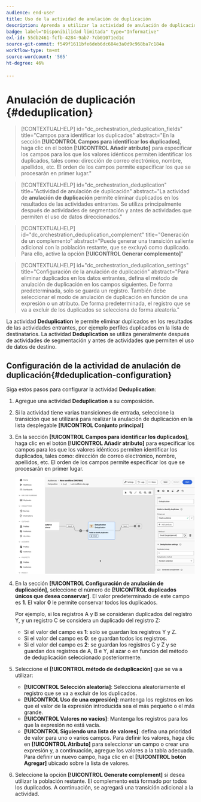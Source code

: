 ```yaml
---
audience: end-user
title: Uso de la actividad de anulación de duplicación
description: Aprenda a utilizar la actividad de anulación de duplicación
badge: label="Disponibilidad limitada" type="Informative"
exl-id: 55db2461-fcfb-4284-9ab7-7cb01071ed1c
source-git-commit: f549f1611bfe6deb6dc684e3a0d9c968ba7c184a
workflow-type: tm+mt
source-wordcount: '565'
ht-degree: 46%

---
```


# Anulación de duplicación {#deduplication}

>[!CONTEXTUALHELP]
>id="dc_orchestration_deduplication_fields"
>title="Campos para identificar los duplicados"
>abstract="En la sección **[!UICONTROL Campos para identificar los duplicados]**, haga clic en el botón **[!UICONTROL Añadir atributo]** para especificar los campos para los que los valores idénticos permiten identificar los duplicados, tales como: dirección de correo electrónico, nombre, apellidos, etc. El orden de los campos permite especificar los que se procesarán en primer lugar."

>[!CONTEXTUALHELP]
>id="dc_orchestration_deduplication"
>title="Actividad de anulación de duplicación"
>abstract="La actividad de **anulación de duplicación** permite eliminar duplicados en los resultados de las actividades entrantes. Se utiliza principalmente después de actividades de segmentación y antes de actividades que permiten el uso de datos direccionados."

>[!CONTEXTUALHELP]
>id="dc_orchestration_deduplication_complement"
>title="Generación de un complemento"
>abstract="Puede generar una transición saliente adicional con la población restante, que se excluyó como duplicado. Para ello, active la opción **[!UICONTROL Generar complemento]**"

>[!CONTEXTUALHELP]
>id="dc_orchestration_deduplication_settings"
>title="Configuración de la anulación de duplicación"
>abstract="Para eliminar duplicados en los datos entrantes, defina el método de anulación de duplicación en los campos siguientes. De forma predeterminada, solo se guarda un registro. También debe seleccionar el modo de anulación de duplicación en función de una expresión o un atributo. De forma predeterminada, el registro que se va a excluir de los duplicados se selecciona de forma aleatoria."

La actividad **Deduplication** le permite eliminar duplicados en los resultados de las actividades entrantes, por ejemplo perfiles duplicados en la lista de destinatarios. La actividad **Deduplication** se utiliza generalmente después de actividades de segmentación y antes de actividades que permiten el uso de datos de destino.

## Configuración de la actividad de anulación de duplicación{#deduplication-configuration}

Siga estos pasos para configurar la actividad **Deduplication**:

1. Agregue una actividad **Deduplication** a su composición.

1. Si la actividad tiene varias transiciones de entrada, seleccione la transición que se utilizará para realizar la anulación de duplicación en la lista desplegable **[!UICONTROL Conjunto principal]**

1. En la sección **[!UICONTROL Campos para identificar los duplicados]**, haga clic en el botón **[!UICONTROL Añadir atributo]** para especificar los campos para los que los valores idénticos permiten identificar los duplicados, tales como: dirección de correo electrónico, nombre, apellidos, etc. El orden de los campos permite especificar los que se procesarán en primer lugar.

   ![](../assets/deduplication.png)

1. En la sección **[!UICONTROL Configuración de anulación de duplicación]**, seleccione el número de **[!UICONTROL duplicados únicos que desea conservar]**. El valor predeterminado de este campo es **1**. El valor **0** le permite conservar todos los duplicados.

   Por ejemplo, si los registros A y B se consideran duplicados del registro Y, y un registro C se considera un duplicado del registro Z:

   * Si el valor del campo es **1**: solo se guardan los registros Y y Z.
   * Si el valor del campo es **0**: se guardan todos los registros.
   * Si el valor del campo es **2**: se guardan los registros C y Z y se guardan dos registros de A, B e Y, al azar o en función del método de deduplicación seleccionado posteriormente.

1. Seleccione el **[!UICONTROL método de deduplicación]** que se va a utilizar:

   * **[!UICONTROL Selección aleatoria]**: Selecciona aleatoriamente el registro que se va a excluir de los duplicados.
   * **[!UICONTROL Uso de una expresión]**: mantenga los registros en los que el valor de la expresión introducida sea el más pequeño o el más grande.
   * **[!UICONTROL Valores no vacíos]**: Mantenga los registros para los que la expresión no está vacía.
   * **[!UICONTROL Siguiendo una lista de valores]**: defina una prioridad de valor para uno o varios campos. Para definir los valores, haga clic en **[!UICONTROL Atributo]** para seleccionar un campo o crear una expresión y, a continuación, agregue los valores a la tabla adecuada. Para definir un nuevo campo, haga clic en el **[!UICONTROL botón Agregar]** ubicado sobre la lista de valores.

1. Seleccione la opción **[!UICONTROL Generate complement]** si desea utilizar la población restante. El complemento está formado por todos los duplicados. A continuación, se agregará una transición adicional a la actividad.

<!--
## Example{#deduplication-example}

In the following example, use a deduplication activity to exclude duplicates from the target before sending a delivery. The identified duplicated profiles are added to a dedicated audience that can be reused if necessary. Choose the **Email** address to identify the duplicates. Keep 1 entry and select the **Random** deduplication method.

![](../assets/workflow-deduplication-example.png)
-->
